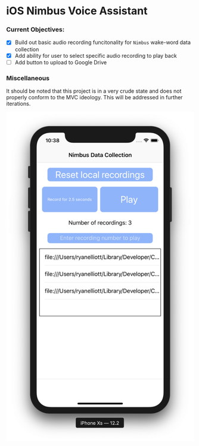 # iOS Nimbus Voice Assistant

### Current Objectives:
- [x] Build out basic audio recording funcitonality for `Nimbus` wake-word data collection
- [x] Add ability for user to select specific audio recording to play back
- [ ] Add button to upload to Google Drive

### Miscellaneous
It should be noted that this project is in a very crude state and does not properly conform to the MVC ideology. This will be addressed in further iterations.

![](https://github.com/calpoly-csai/ios-voice-assistant/blob/master/Images/home_image.png)
